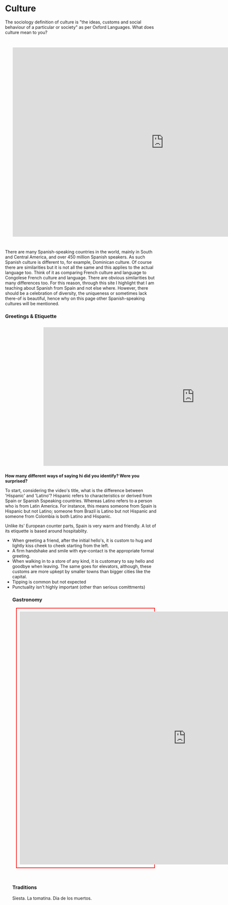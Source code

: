 <h1>Culture </h1>
<p>The sociology definition of culture is "the ideas, customs and social behaviour of a particular or society" as per Oxford Languages. What does culture mean to you? </p>
<br>
<p style="margin: auto; width: 90%; border: 0px solid red;  padding: 10px;">
<iframe src="https://h5p.org/h5p/embed/1087433" width="990" height="621" frameborder="0" allow="geolocation *; microphone *; camera *; midi *; encrypted-media *"></iframe><script src="https://h5p.org/sites/all/modules/h5p/library/js/h5p-resizer.js" charset="UTF-8"></script>
</p>

<br>
<p>There are many Spanish-speaking countries in the world, mainly in South and Central America, and over 450 million Spanish speakers. As such Spanish culture is different to, for example, Dominican culture. Of course there are similarities but it is not all the same and this applies to the actual language too. Think of it as comparing French culture and language to Congolese French culture and language. There are obvious similarities but many differences too. For this reason, through this site I highlight that I am teaching about Spanish from Spain and not else where. However, there should be a celebration of diversity, the uniqueness or sometimes lack there-of is beautiful, hence why on this page other Spanish-speaking cultures will be mentioned. <p>

<h3> Greetings & Etiquette </h3>
<p style="margin: auto; width: 50%; border: 0px solid red;  padding: 10px;">
<iframe width="990" height="455" src="https://www.youtube.com/embed/CZMwicRL3ZM" frameborder="0" allow="accelerometer; autoplay; clipboard-write; encrypted-media; gyroscope; picture-in-picture" allowfullscreen></iframe> 
</p>

<p><strong> How many different ways of saying hi did you identify? Were you surprised?</strong></p>
<p>To start, considering the video's title, what is the difference between 'Hispanic' and 'Latino'? Hispanic refers to characteristics or derived from Spain or Spanish Sspeaking countries. Whereas Latino refers to a person who is from Latin America. For instance, this means someone from Spain is Hispanic but not Latino; someone from Brazil is Latino but not Hispanic and someone from Colombia is both Latino and Hispanic.</p>
<p>Unlike its' European counter parts, Spain is very warm and friendly. A lot of its etiquette is based around hospitablity. </p>
  <ul>
    <li> When greeting a friend, after the initial hello's, it is custom to hug and lightly kiss cheek to cheek starting from the left. 
    <li> A firm handshake and smile with eye-contact is the appropriate formal greeting.
    <li>When walking in to a store of any kind, it is customary to say hello and goodbye when leaving. The same goes for elevators, although, these customs are more upkept by smaller towns than bigger cities like the capital. 
    <li> Tipping is common but not expected 
    <li> Punctuality isn't highly important (other than serious comittments)
      
          
  <br>
<h3> Gastronomy </h3>
<p style="margin: auto; width: 90%; border: 2px solid red;  padding: 10px;">
<iframe src="https://h5p.org/h5p/embed/1087174" width="1090" height="830" frameborder="0" allowfullscreen="allowfullscreen" allow="geolocation *; microphone *; camera *; midi *; encrypted-media *"></iframe><script src="https://h5p.org/sites/all/modules/h5p/library/js/h5p-resizer.js" charset="UTF-8"></script>
<p/>
<p> </p>
<br>
<h3> Traditions</h3>
<p> Siesta. La tomatina. Dia de los muertos.  </p>



